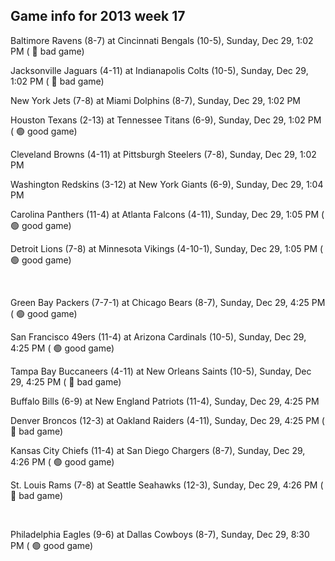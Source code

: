 ## Game info for 2013 week 17
Baltimore Ravens (8-7) at Cincinnati Bengals (10-5), Sunday, Dec 29, 1:02 PM (	:red_circle: bad game)

Jacksonville Jaguars (4-11) at Indianapolis Colts (10-5), Sunday, Dec 29, 1:02 PM (	:red_circle: bad game)

New York Jets (7-8) at Miami Dolphins (8-7), Sunday, Dec 29, 1:02 PM

Houston Texans (2-13) at Tennessee Titans (6-9), Sunday, Dec 29, 1:02 PM (	:green_circle: good game)

Cleveland Browns (4-11) at Pittsburgh Steelers (7-8), Sunday, Dec 29, 1:02 PM

Washington Redskins (3-12) at New York Giants (6-9), Sunday, Dec 29, 1:04 PM

Carolina Panthers (11-4) at Atlanta Falcons (4-11), Sunday, Dec 29, 1:05 PM (	:green_circle: good game)

Detroit Lions (7-8) at Minnesota Vikings (4-10-1), Sunday, Dec 29, 1:05 PM (	:green_circle: good game)


<br/>

Green Bay Packers (7-7-1) at Chicago Bears (8-7), Sunday, Dec 29, 4:25 PM (	:green_circle: good game)

San Francisco 49ers (11-4) at Arizona Cardinals (10-5), Sunday, Dec 29, 4:25 PM (	:green_circle: good game)

Tampa Bay Buccaneers (4-11) at New Orleans Saints (10-5), Sunday, Dec 29, 4:25 PM (	:red_circle: bad game)

Buffalo Bills (6-9) at New England Patriots (11-4), Sunday, Dec 29, 4:25 PM

Denver Broncos (12-3) at Oakland Raiders (4-11), Sunday, Dec 29, 4:25 PM (	:red_circle: bad game)

Kansas City Chiefs (11-4) at San Diego Chargers (8-7), Sunday, Dec 29, 4:26 PM (	:green_circle: good game)

St. Louis Rams (7-8) at Seattle Seahawks (12-3), Sunday, Dec 29, 4:26 PM (	:red_circle: bad game)


<br/>

Philadelphia Eagles (9-6) at Dallas Cowboys (8-7), Sunday, Dec 29, 8:30 PM (	:green_circle: good game)

